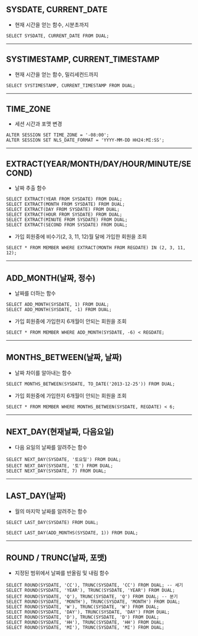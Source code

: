## SYSDATE, CURRENT_DATE
* 현재 시간을 얻는 함수, 시분초까지
~~~
SELECT SYSDATE, CURRENT_DATE FROM DUAL;
~~~
***

## SYSTIMESTAMP, CURRENT_TIMESTAMP
* 현재 시간을 얻는 함수, 밀리세컨드까지
~~~
SELECT SYSTIMESTAMP, CURRENT_TIMESTAMP FROM DUAL;
~~~
***

## TIME_ZONE
* 세션 시간과 포맷 변경
~~~
ALTER SESSION SET TIME_ZONE = '-08:00';
ALTER SESSION SET NLS_DATE_FORMAT = 'YYYY-MM-DD HH24:MI:SS';
~~~
***

## EXTRACT(YEAR/MONTH/DAY/HOUR/MINUTE/SECOND)
* 날짜 추출 함수
~~~
SELECT EXTRACT(YEAR FROM SYSDATE) FROM DUAL;
SELECT EXTRACT(MONTH FROM SYSDATE) FROM DUAL;
SELECT EXTRACT(DAY FROM SYSDATE) FROM DUAL;
SELECT EXTRACT(HOUR FROM SYSDATE) FROM DUAL;
SELECT EXTRACT(MINUTE FROM SYSDATE) FROM DUAL;
SELECT EXTRACT(SECOND FROM SYSDATE) FROM DUAL;
~~~
* 가입 회원중에 비수기(2, 3, 11, 12)월 달에 가입한 회원을 조회
~~~
SELECT * FROM MEMBER WHERE EXTRACT(MONTH FROM REGDATE) IN (2, 3, 11, 12);
~~~
***

## ADD_MONTH(날짜, 정수)
* 날짜를 더하는 함수
~~~
SELECT ADD_MONTH(SYSDATE, 1) FROM DUAL;
SELECT ADD_MONTH(SYSDATE, -1) FROM DUAL;
~~~
* 가입 회원중에 가입한지 6개월이 안되는 회원을 조회
~~~
SELECT * FROM MEMBER WHERE ADD_MONTH(SYSDATE, -6) < REGDATE;
~~~
***

## MONTHS_BETWEEN(날짜, 날짜)
* 날짜 차이를 알아내는 함수
~~~
SELECT MONTHS_BETWEEN(SYSDATE, TO_DATE('2013-12-25')) FROM DUAL;
~~~
* 가입 회원중에 가입한지 6개월이 안되는 회원을 조회
~~~
SELECT * FROM MEMBER WHERE MONTHS_BETWEEN(SYSDATE, REGDATE) < 6;
~~~
***

## NEXT_DAY(현재날짜, 다음요일)
* 다음 요일의 날짜를 알려주는 함수
~~~
SELECT NEXT_DAY(SYSDATE, '토요일') FROM DUAL;
SELECT NEXT_DAY(SYSDATE, '토') FROM DUAL;
SELECT NEXT_DAY(SYSDATE, 7) FROM DUAL;
~~~
***

## LAST_DAY(날짜)
* 월의 마지막 날짜를 알려주는 함수
~~~
SELECT LAST_DAY(SYSDATE) FROM DUAL;

SELECT LAST_DAY(ADD_MONTHS(SYSDATE, 1)) FROM DUAL;
~~~
***

## ROUND / TRUNC(날짜, 포맷)
* 지정된 범위에서 날짜를 반올림 및 내림 함수 
~~~
SELECT ROUND(SYSDATE, 'CC'), TRUNC(SYSDATE, 'CC') FROM DUAL; -- 세기
SELECT ROUND(SYSDATE, 'YEAR'), TRUNC(SYSDATE, 'YEAR') FROM DUAL;
SELECT ROUND(SYSDATE, 'Q'), TRUNC(SYSDATE, 'Q') FROM DUAL; -- 분기
SELECT ROUND(SYSDATE, 'MONTH'), TRUNC(SYSDATE, 'MONTH') FROM DUAL;
SELECT ROUND(SYSDATE, 'W'), TRUNC(SYSDATE, 'W') FROM DUAL;
SELECT ROUND(SYSDATE, 'DAY'), TRUNC(SYSDATE, 'DAY') FROM DUAL;
SELECT ROUND(SYSDATE, 'D'), TRUNC(SYSDATE, 'D') FROM DUAL;
SELECT ROUND(SYSDATE, 'HH'), TRUNC(SYSDATE, 'HH') FROM DUAL;
SELECT ROUND(SYSDATE, 'MI'), TRUNC(SYSDATE, 'MI') FROM DUAL;
~~~

